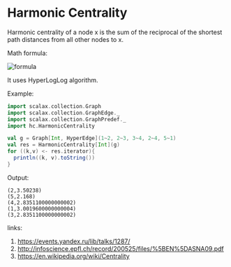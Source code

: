 # Harmonic Centrality

Harmonic centrality of a node x is the sum of the reciprocal of the shortest path distances from all other nodes to x.

Math formula:

![formula](http://upload.wikimedia.org/math/b/b/0/bb039f0850211e3f763c648178cb30b4.png)

It uses HyperLogLog algorithm.

Example:

```scala
import scalax.collection.Graph
import scalax.collection.GraphEdge._
import scalax.collection.GraphPredef._
import hc.HarmonicCentrality

val g = Graph[Int, HyperEdge](1~2, 2~3, 3~4, 2~4, 5~1)
val res = HarmonicCentrality[Int](g)
for ((k,v) <- res.iterator){
  println((k, v).toString())
}

```

Output:

```
(2,3.50238)
(5,2.168)
(4,2.8351100000000002)
(1,3.0019600000000004)
(3,2.8351100000000002)
```

links:

1. https://events.yandex.ru/lib/talks/1287/
2. http://infoscience.epfl.ch/record/200525/files/%5BEN%5DASNA09.pdf
3. https://en.wikipedia.org/wiki/Centrality
